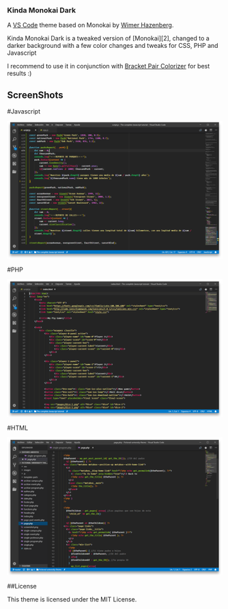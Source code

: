 ### Kinda Monokai Dark

A [VS Code][1] theme based on Monokai by [Wimer Hazenberg][3].

Kinda Monokai Dark is a tweaked version of [Monokai][2], changed to a darker background with a few color changes and tweaks for CSS, PHP and Javascript

I recommend to use it in conjunction with [Bracket Pair Colorizer][4] for best results :)

## ScreenShots

#Javascript

![ScreenShot](https://raw.githubusercontent.com/BraisC/Kinda-Monokai-Dark/master/static/screenshot.PNG)

#PHP

![ScreenShot](https://raw.githubusercontent.com/BraisC/Kinda-Monokai-Dark/master/static/screenshot2.PNG)

#HTML

![ScreenShot](https://raw.githubusercontent.com/BraisC/Kinda-Monokai-Dark/master/static/screenshot3.PNG)

##License

This theme is licensed under the MIT License.

[1]: https://code.visualstudio.com/
[3]: http://monokai.nl/
[4]: https://marketplace.visualstudio.com/items?itemName=CoenraadS.bracket-pair-colorizer

